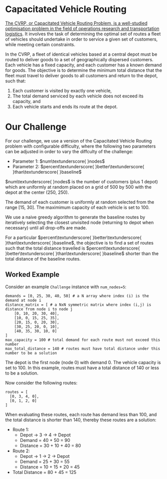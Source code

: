 # Capacitated Vehicle Routing

[The CVRP, or Capacitated Vehicle Routing Problem, is a well-studied optimisation problem in the field of operations research and transportation logistics](https://en.wikipedia.org/wiki/Vehicle_routing_problem). It involves the task of determining the optimal set of routes a fleet of vehicles should undertake in order to service a given set of customers, while meeting certain constraints.

In the CVRP, a fleet of identical vehicles based at a central depot must be routed to deliver goods to a set of geographically dispersed customers. Each vehicle has a fixed capacity, and each customer has a known demand for goods. The objective is to determine the minimum total distance that the fleet must travel to deliver goods to all customers and return to the depot, such that:

1. Each customer is visited by exactly one vehicle,
2. The total demand serviced by each vehicle does not exceed its capacity, and
3. Each vehicle starts and ends its route at the depot.

# Our Challenge

For our challenge, we use a version of the Capacitated Vehicle Routing problem with configurable difficulty, where the following two parameters can be adjusted in order to vary the diffculty of the challenge:

- Parameter 1: $num\textunderscore{ }nodes$
- Parameter 2: $percent\textunderscore{ }better\textunderscore{ }than\textunderscore{ }baseline$

$num\textunderscore{ }nodes$ is the number of customers (plus 1 depot) which are uniformly at random placed on a grid of 500 by 500 with the depot at the center (250, 250). 

The demand of each customer is uniformly at random selected from the range [15, 30]. The maximimum capacity of each vehicle is set to 100.

We use a naive greedy algorithm to generate the baseline routes by iteratively selecting the closest unvisited node (returning to depot when necessary) until all drop-offs are made.

For a particular $percent\textunderscore{ }better\textunderscore{ }than\textunderscore{ }baseline$, the objective is to find a set of routes such that the total distance travelled is $percent\textunderscore{ }better\textunderscore{ }than\textunderscore{ }baseline$ shorter than the total distance of the baseline routes.

## Worked Example

Consider an example `Challenge` instance with `num_nodes=5`:

```
demands = [0, 25, 30, 40, 50] # a N array where index (i) is the demand at node i
distance_matrix = [ # a NxN symmetric matrix where index (i,j) is distance from node i to node j
    [0, 10, 20, 30, 40],
    [10, 0, 15, 25, 35],
    [20, 15, 0, 20, 30],
    [30, 25, 20, 0, 10],
    [40, 35, 30, 10, 0]
]
max_capacity = 100 # total demand for each route must not exceed this number 
max_total_distance = 140 # routes must have total distance under this number to be a solution 
```

The depot is the first node (node 0) with demand 0. The vehicle capacity is set to 100. In this example, routes must have a total distance of 140 or less to be a solution.

Now consider the following routes:

```
routes = [
  [0, 3, 4, 0], 
  [0, 1, 2, 0]
]
```

When evaluating these routes, each route has demand less than 100, and the total distance is shorter than 140, thereby these routes are a solution:

* Route 1: 
    * Depot -> 3 -> 4 -> Depot
    * Demand = 40 + 50 = 90
    * Distance = 30 + 10 + 40 = 80
* Route 2: 
    * Depot -> 1 -> 2 -> Depot
    * Demand = 25 + 30 = 55
    * Distance = 10 + 15 + 20 = 45
* Total Distance = 80 + 45 = 125